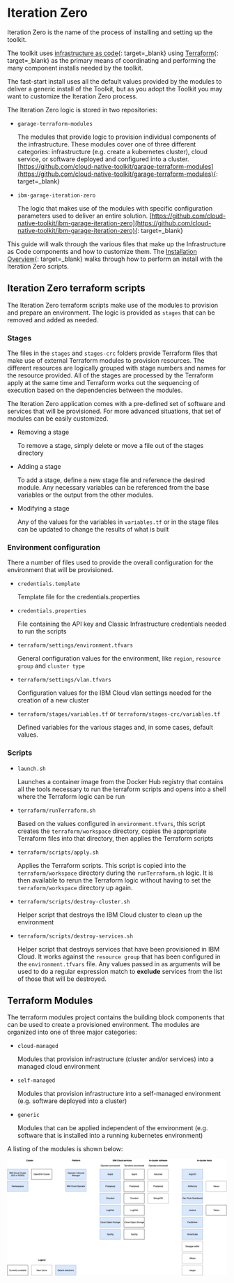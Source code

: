 # Iteration Zero

<!--- cSpell:ignore tfvars -->

Iteration Zero is the name of the process of installing and setting up the toolkit.  

The toolkit uses [infrastructure as code](../../adopting/best-practices/infrastructure-as-code.md){: target=_blank} using [Terraform](https://www.terraform.io){: target=_blank} as the primary means of coordinating and performing the many component installs needed by the toolkit.

The fast-start install uses all the default values provided by the modules to deliver a generic install of the Toolkit, but as you adopt the Toolkit you may want to customize the Iteration Zero process.

The Iteration Zero logic is stored in two repositories:

- `garage-terraform-modules`

    The modules that provide logic to provision individual components of the infrastructure. These modules cover one of three different categories: infrastructure (e.g. create a kubernetes cluster), cloud service, or software deployed and configured into a cluster. [https://github.com/cloud-native-toolkit/garage-terraform-modules](https://github.com/cloud-native-toolkit/garage-terraform-modules){: target=_blank}

- `ibm-garage-iteration-zero`

    The logic that makes use of the modules with specific configuration parameters used to deliver an entire solution.
    [https://github.com/cloud-native-toolkit/ibm-garage-iteration-zero](https://github.com/cloud-native-toolkit/ibm-garage-iteration-zero){: target=_blank}

This guide will walk through the various files that make up the Infrastructure as Code components and how to customize them. The [Installation Overview](../../adopting/setup/installing.md){: target=_blank} walks through how to perform an install with the Iteration Zero scripts.

## Iteration Zero terraform scripts

The Iteration Zero terraform scripts make use of the modules to provision and prepare an environment. The logic is
provided as `stages` that can be removed and added as needed.

### Stages

The files in the `stages` and `stages-crc` folders provide Terraform files that make use of external
Terraform modules to provision resources. The different resources are logically grouped with stage numbers
and names for the resource provided. All of the stages are processed by the Terraform apply at the same
time and Terraform works out the sequencing of execution based on the dependencies between the modules.

The Iteration Zero application comes with a pre-defined set of software and services that will be
provisioned. For more advanced situations, that set of modules can be easily customized.

- Removing a stage

    To remove a stage, simply delete or move a file out of the stages directory

- Adding a stage

    To add a stage, define a new stage file and reference the desired module. Any necessary variables
    can be referenced from the base variables or the output from the other modules.

- Modifying a stage

    Any of the values for the variables in `variables.tf` or in the stage files can be updated to change
    the results of what is built

### Environment configuration

There a number of files used to provide the overall configuration for the environment that will be
provisioned.

- `credentials.template`

    Template file for the credentials.properties

- `credentials.properties`

    File containing the API key and Classic Infrastructure credentials needed to run the scripts

- `terraform/settings/environment.tfvars`

    General configuration values for the environment, like `region`, `resource group` and `cluster type`

- `terraform/settings/vlan.tfvars`

    Configuration values for the IBM Cloud vlan settings needed for the creation of a new cluster

- `terraform/stages/variables.tf` or `terraform/stages-crc/variables.tf`

    Defined variables for the various stages and, in some cases, default values.

### Scripts

- `launch.sh`

    Launches a container image from the Docker Hub registry that contains all the tools necessary to run
    the terraform scripts and opens into a shell where the Terraform logic can be run

- `terraform/runTerraform.sh`

    Based on the values configured in `environment.tfvars`, this script creates the `terraform/workspace`
    directory, copies the appropriate Terraform files into that directory, then applies the Terraform
    scripts

- `terraform/scripts/apply.sh`

    Applies the Terraform scripts. This script is copied into the `terraform/workspace` directory during the
    `runTerraform.sh` logic. It is then available to rerun the Terraform logic without having to set
    the `terraform/workspace` directory up again.

- `terraform/scripts/destroy-cluster.sh`

    Helper script that destroys the IBM Cloud cluster to clean up the environment

- `terraform/scripts/destroy-services.sh`

    Helper script that destroys services that have been provisioned in IBM Cloud. It works against
    the `resource group` that has been configured in the `environment.tfvars` file. Any values passed
    in as arguments will be used to do a regular expression match to **exclude** services from the
    list of those that will be destroyed.

## Terraform Modules

The terraform modules project contains the building block components that can be used to create a
provisioned environment. The modules are organized into one of three major categories:

- `cloud-managed`

    Modules that provision infrastructure (cluster and/or services) into a managed cloud environment

- `self-managed`

    Modules that provision infrastructure into a self-managed environment (e.g. software deployed
    into a cluster)

- `generic`

    Modules that can be applied independent of the environment (e.g. software that is installed
    into a running kubernetes environment)

A listing of the modules is shown below:

![iteration zero modules](images/modules.png)
